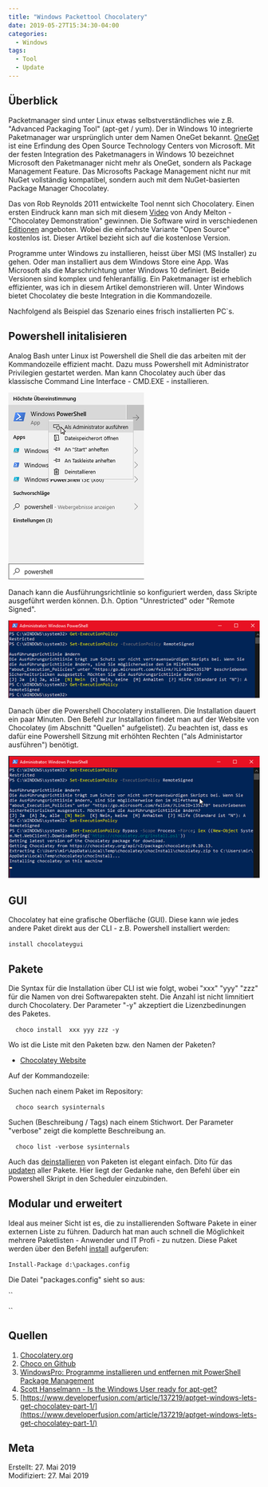 ```yaml
---
title: "Windows Packettool Chocolatery"
date: 2019-05-27T15:34:30-04:00
categories:
  - Windows
tags:
  - Tool
  - Update
---
```


## Überblick  

Packetmanager sind unter Linux etwas selbstverständliches wie z.B. "Advanced Packaging Tool" (apt-get / yum). Der in Windows 10 integrierte Paketmanager war ursprünglich unter dem Namen OneGet bekannt. [OneGet](https://github.com/OneGet/oneget) ist eine Erfindung des Open Source Technology Centers von Microsoft. Mit der festen Integration des Paketmanagers in Windows 10 bezeichnet Microsoft den Paketmanager nicht mehr als OneGet, sondern als Package Management Feature. Das  Microsofts Package Management nicht nur mit NuGet vollständig kompatibel, sondern auch mit dem NuGet-basierten Package Manager Chocolatey. 

Das von Rob Reynolds 2011 entwickelte Tool nennt sich Chocolatery. Einen ersten Eindruck kann man sich mit diesem [Video](https://www.youtube.com/watch?v=HlnTZF3H1Ac&list=PL84yg23i9GBhJKWDe1TcPAHG2qtxlJ9DT&index=2&t=0s
) von Andy Melton - "Chocolatey Demonstration" gewinnen. Die Software wird in verschiedenen [Editionen](https://chocolatey.org/compare) angeboten. Wobei die einfachste Variante "Open Source" kostenlos ist. Dieser Artikel bezieht sich auf die kostenlose Version. 

Programme unter Windows zu installieren, heisst über MSI (MS Installer) zu gehen. Oder man installiert aus dem Windows Store eine App. Was Microsoft als die Marschrichtung unter Windows 10 definiert. Beide Versionen sind komplex und fehleranfällig. Ein Paketmanager ist erheblich effizienter, was ich in diesem Artikel demonstrieren will. Unter Windows bietet Chocolatey die beste Integration in die Kommandozeile.  

Nachfolgend als Beispiel das Szenario eines frisch installierten PC`s.  

## Powershell initalisieren  

Analog Bash unter Linux ist Powershell die Shell die das arbeiten mit der Kommandozeile effizient macht. Dazu muss Powershell mit Administrator Privilegien gestartet werden. Man kann Chocolatey auch über das klassische Command Line Interface - CMD.EXE - installieren.   

![PSinitalisieren](/assets/images/57-1.png)  

Danach kann die Ausführungsrichtlinie so konfiguriert werden, dass Skripte ausgeführt werden können. D.h. Option "Unrestricted" oder "Remote Signed".  

![PSinitalisieren](/assets/images/57-2.png)  

Danach über die Powershell Chocolatery installieren. Die Installation dauert ein paar Minuten. Den Befehl zur Installation findet man auf der Website von Chocolatey (im Abschnitt "Quellen" aufgelistet). Zu beachten ist, dass es dafür eine Powershell Sitzung mit erhöhten Rechten ("als Administartor ausführen") benötigt.  

![Chocolatery](/assets/images/57-3.png)  

## GUI  

Chocolatey hat eine grafische Oberfläche (GUI). Diese kann wie jedes andere Paket direkt aus der CLI - z.B. Powershell installiert werden:  

``
install chocolateygui
``  

## Pakete  

Die Syntax für die Installation über CLI ist wie folgt, wobei "xxx" "yyy" "zzz" für die Namen von drei Softwarepakten steht. Die Anzahl ist nicht limnitiert durch Chocolatery. Der Parameter "-y" akzeptiert die Lizenzbedinungen des Paketes.

``  
choco install  xxx yyy zzz -y
``  

Wo ist die Liste mit den Paketen bzw. den Namen der Paketen?  

* [Chocolatey Website](https://chocolatey.org/packages)  

Auf der Kommandozeile:  

Suchen nach einem Paket im Repository:  

``  
choco search sysinternals  
``  

Suchen (Beschreibung / Tags) nach einem Stichwort. Der Parameter "verbose" zeigt die komplette Beschreibung an.    

``  
choco list -verbose sysinternals
``  

Auch das [deinstallieren](https://chocolatey.org/docs/commands-uninstall) von Paketen ist elegant einfach. Dito für das [updaten](https://chocolatey.org/docs/commands-upgrade) aller Pakete. Hier liegt der Gedanke nahe, den Befehl über ein Powershell Skript in den Scheduler einzubinden.  


## Modular und erweitert  

Ideal aus meiner Sicht ist es, die zu installierenden Software Pakete in einer externen Liste zu führen. Dadurch hat man auch schnell die Möglichkeit mehrere Paketlisten - Anwender und IT Profi - zu nutzen. Diese Paket werden über den Befehl [install](https://chocolatey.org/docs/commandsinstall) aufgerufen:  

``
Install-Package d:\packages.config  
``

Die Datei "packages.config" sieht so aus:  

``
<?xml version="1.0" encoding="utf-8"?>  
<packages>  
    <package id="7zip" />  
    <package id="putty" />  
    <package id="vlc" />  
    <package id="notepadplusplus" />  
    <package id="paint.net " />  
    <package id="irfanview " />  
    <package id="calibre " />  
    <package id="sumatra" />  
    <package id="fax24" />  
    <package id="wireshark" />  
    <package id="ultravnc" />  
    <package id="nmap" />  
    <package id="sysinternals" />  
    <package id="foobar2000" />  
</packages>
``

## Quellen  

1. [Chocolatery.org](https://chocolatey.org/)  
2. [Choco on Github](https://github.com/chocolatey/choco)
3. [WindowsPro: Programme installieren und entfernen mit PowerShell Package Management](https://www.windowspro.de/wolfgang-sommergut/programme-installieren-entfernen-powershell-package-management)  
4. [Scott Hanselmann - Is the Windows User ready for apt-get?](https://www.hanselman.com/blog/IsTheWindowsUserReadyForAptget.aspx)
5. [https://www.developerfusion.com/article/137219/aptget-windows-lets-get-chocolatey-part-1/](https://www.developerfusion.com/article/137219/aptget-windows-lets-get-chocolatey-part-1/)  

## Meta

Erstellt:		27. Mai 2019  
Modifiziert:	27. Mai 2019  
